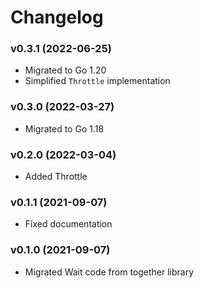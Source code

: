# Changelog

### v0.3.1 (2022-06-25)

* Migrated to Go 1.20
* Simplified `Throttle` implementation

### v0.3.0 (2022-03-27)

* Migrated to Go 1.18

### v0.2.0 (2022-03-04)

* Added Throttle

### v0.1.1 (2021-09-07)

* Fixed documentation

### v0.1.0 (2021-09-07)

* Migrated Wait code from together library
